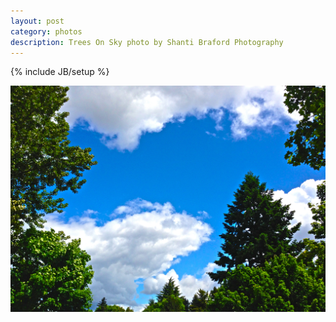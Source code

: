 ```yaml
---
layout: post
category: photos
description: Trees On Sky photo by Shanti Braford Photography
---
```

{% include JB/setup %}

<a href="/photos/flowers_and_trees_of_portland/trees_on_sky.jpg" title="Trees On Sky"><img src="/photos/flowers_and_trees_of_portland/trees_on_sky.jpg" alt="Trees On Sky" /></a>

